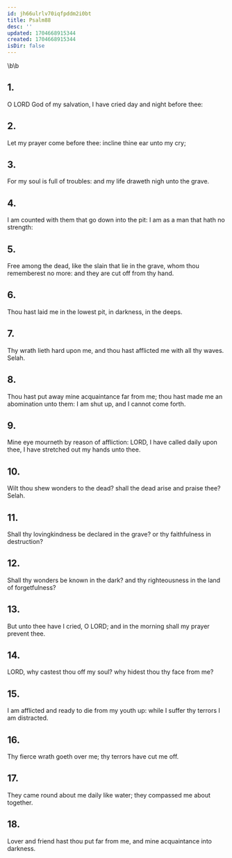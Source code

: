 ```yaml
---
id: jh66ulrlv70iqfpddm2i0bt
title: Psalm88
desc: ''
updated: 1704668915344
created: 1704668915344
isDir: false
---
```

\b\b
## 1.
O LORD God of my salvation, I have cried day and night before thee:
## 2.
Let my prayer come before thee: incline thine ear unto my cry;
## 3.
For my soul is full of troubles: and my life draweth nigh unto the grave.
## 4.
I am counted with them that go down into the pit: I am as a man that hath no strength:
## 5.
Free among the dead, like the slain that lie in the grave, whom thou rememberest no more: and they are cut off from thy hand.
## 6.
Thou hast laid me in the lowest pit, in darkness, in the deeps.
## 7.
Thy wrath lieth hard upon me, and thou hast afflicted me with all thy waves.  Selah.
## 8.
Thou hast put away mine acquaintance far from me; thou hast made me an abomination unto them: I am shut up, and I cannot come forth.
## 9.
Mine eye mourneth by reason of affliction: LORD, I have called daily upon thee, I have stretched out my hands unto thee.
## 10.
Wilt thou shew wonders to the dead?  shall the dead arise and praise thee?  Selah.
## 11.
Shall thy lovingkindness be declared in the grave?  or thy faithfulness in destruction?
## 12.
Shall thy wonders be known in the dark?  and thy righteousness in the land of forgetfulness?
## 13.
But unto thee have I cried, O LORD; and in the morning shall my prayer prevent thee.
## 14.
LORD, why castest thou off my soul?  why hidest thou thy face from me?
## 15.
I am afflicted and ready to die from my youth up: while I suffer thy terrors I am distracted.
## 16.
Thy fierce wrath goeth over me; thy terrors have cut me off.
## 17.
They came round about me daily like water; they compassed me about together.
## 18.
Lover and friend hast thou put far from me, and mine acquaintance into darkness.
